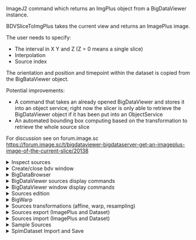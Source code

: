 ImageJ2 command which returns an ImgPlus object from a BigDataViewer instance.

BDVSliceToImgPlus takes the current view and returns an ImagePlus image.

The user needs to specify:
* The interval in X Y and Z (Z = 0 means a single slice)
* Interpolation
* Source index

The orientation and position and timepoint within the dataset is copied from the BigBataViewer object.

Potential improvements:
* A command that takes an already opened BigDataViewer and stores it into an object service; right now the slicer is only able to retrieve the BigDataViewer object if it has been put into an ObjectService
* An automated bounding box computing based on the transformation to retrieve the whole source slice


For discussion see on forum.image.sc https://forum.image.sc/t/bigdataviewer-bigdataserver-get-an-imageplus-image-of-the-current-slice/20138



<details>
 <summary>Inspect sources</summary>

## [BdvSourcesInspect](https://github.com/BIOP/bigdataviewer_scijava/tree/master/src/main/java/ch/epfl/biop/bdv/scijava/command/BdvSourcesInspect.java) [BDV_SciJava>Bdv>Inspect BDV Sources]
Prints in the console informations about a bdv source.
Looks recursively through wrapped sources in order to understand the logic behind a source which could have been loaded from a dataset, affinetransformed, warped, affinetransformed again...
### Input
* [BdvHandle] **bdvh**:Input Bdv Window
* [boolean] **getFullInformations**:
* [String] **sourceIndexString**:Indexes ('0,3:5'), of the sources to inspect
* [int] **timepoint**:

</details>

<details>
 <summary>Create/close bdv window</summary>
 
## [BdvWindowCreate](https://github.com/BIOP/bigdataviewer_scijava/tree/master/src/main/java/ch/epfl/biop/bdv/scijava/command/BdvWindowCreate.java) [BDV_SciJava>Bdv>Create Empty BDV Frame]
Creates an empty Bdv window
### Input
* [GuavaWeakCacheService] **cacheService**:
* [boolean] **is2D**:Create a 2D Bdv window
* [ObjectService] **os**:
* [double] **px**:Location and size of the view of the new Bdv window
* [double] **py**:Location and size of the view of the new Bdv window
* [double] **pz**:Location and size of the view of the new Bdv window
* [double] **s**:Location and size of the view of the new Bdv window
* [String] **windowTitle**:Title of the new Bdv window
### Output
* [BdvHandle] **bdvh**:


## [BdvWindowClose](https://github.com/BIOP/bigdataviewer_scijava/tree/master/src/main/java/ch/epfl/biop/bdv/scijava/command/display/window/BdvWindowClose.java) [BDV_SciJava>Bdv>Display>Close Bdv Window]
Close Bdv Window
Scijava Command which closes a BdvHandle window
 The convert service is used to find the BdvHandle from its String representation.
 Valid Strings are:
 - the title of the JFrame containing the ViewerPanel of the BdvHandle Object
 - the result of the toString() method of the BdvHandle Object (= default SciJava name)
 -> Assumes the Bdv is containing within a single JFrame
### Input
* [String] **bdvh**:Name of the Bdv Window
* [ConvertService] **cs**:

</details>

<details>
 <summary>BigDataBrowser</summary>


## [BigDataBrowserPlugInSciJava](https://github.com/BIOP/bigdataviewer_scijava/tree/master/src/main/java/ch/epfl/biop/bdv/scijava/command/BigDataBrowserPlugInSciJava.java) [BDV_SciJava>Browse BigDataServer (SciJava)]
### Input
* [CommandService] **cs**:
* [LogService] **ls**:
* [String] **serverUrl**:

</details>

<details>
 <summary>BigDataViewer sources display commands</summary>

## [BdvSourcesHide](https://github.com/BIOP/bigdataviewer_scijava/tree/master/src/main/java/ch/epfl/biop/bdv/scijava/command/display/sources/BdvSourcesHide.java) [BDV_SciJava>Bdv>Display>Hide Sources]
Hide bdv sources
Hide bdv sources. Multiple sources can be specified.
### Input
* [BdvHandle] **bdvh**:Bdv window
* [String] **sourceIndexString**:Indexes of the sources, comma separated
Multiple sources can be specified; 0,4,7 or range 3:5


## [BdvSourcesSetColor](https://github.com/BIOP/bigdataviewer_scijava/tree/master/src/main/java/ch/epfl/biop/bdv/scijava/command/display/sources/BdvSourcesSetColor.java) [BDV_SciJava>Bdv>Display>Set Sources Color]
Set the color of bdv sources
Set the color of bdv sources. Multiple sources can be specified.
### Input
* [BdvHandle] **bdvh**:Bdv Window
* [ColorRGB] **c**:Color
* [String] **sourceIndexString**:Indexes ('0,3:5'), of the sources
description test


## [BdvSourcesSetMinMax](https://github.com/BIOP/bigdataviewer_scijava/tree/master/src/main/java/ch/epfl/biop/bdv/scijava/command/display/sources/BdvSourcesSetMinMax.java) [BDV_SciJava>Bdv>Display>Set Sources Min Max Display]
Set the min and max display values of bdv sources
Set the min and max display values of bdv sources. Multiple sources can be specified.
### Input
* [BdvHandle] **bdvh**:Bdv Window
* [double] **max**:Maximum display value
* [double] **min**:Minimum display value
* [String] **sourceIndexString**:Indexes ('0,3:5'), of the sources to process


## [BdvSourcesShow](https://github.com/BIOP/bigdataviewer_scijava/tree/master/src/main/java/ch/epfl/biop/bdv/scijava/command/display/sources/BdvSourcesShow.java) [BDV_SciJava>Bdv>Display>Show Sources]
Show bdv sources
Show bdv sources. Multiple sources can be specified.
### Input
* [BdvHandle] **bdvh**:Bdv Window
* [String] **sourceIndexString**:Indexes ('0,3:5'), of the sources to process

</details>

<details>
 <summary>BigDataViewer window display commands</summary>

## [BdvWindowGetCurrentTransform](https://github.com/BIOP/bigdataviewer_scijava/tree/master/src/main/java/ch/epfl/biop/bdv/scijava/command/display/window/BdvWindowGetCurrentTransform.java) [BDV_SciJava>Bdv>Display>Get Current Location]
Get current location of Bdv window
Scijava Command which returns the current transform ( = location ) of a Bdv window
 This correspond to storing the current view of a Bdv window
 Output: an AffineTransform3D object which corresponds to the current view of the input Bdv window
 an optional name can be given in order to label this view.
 The link between the name and the affine transform is stored in the cache service
### Input
* [BdvHandle] **bdv_h**:Bdv Window
* [GuavaWeakCacheService] **cs**:
* [String] **locationName**:Label for current Bdv Location
### Output
* [AffineTransform3D] **at3D**:AffineTransform3D object which corresponds to the current view of the bdv window


## [BdvWindowRename](https://github.com/BIOP/bigdataviewer_scijava/tree/master/src/main/java/ch/epfl/biop/bdv/scijava/command/display/window/BdvWindowRename.java) [BDV_SciJava>Bdv>Display>Rename Bdv Window]
Renames a Bdv Window
Specifying a name facilitates the selection of a Bdv Window in IJ1 Macro language
### Input
* [BdvHandle] **bdvh**:Bdv Window
* [ObjectService] **os**:
* [String] **windowTitle**:New Bdv Window Title
### Output
* [BdvHandle] **bdvh**:Bdv Window


## [BdvWindowSelect](https://github.com/BIOP/bigdataviewer_scijava/tree/master/src/main/java/ch/epfl/biop/bdv/scijava/command/display/window/BdvWindowSelect.java) [BDV_SciJava>Bdv>Display>Select Bdv Window]
Puts in front/focus a Bdv Window
Useful for IJ1 Macro Language programming
### Input
* [String] **bdvh**:Name of the Bdv window
* [ConvertService] **cs**:


## [BdvWindowSetCurrentTransform](https://github.com/BIOP/bigdataviewer_scijava/tree/master/src/main/java/ch/epfl/biop/bdv/scijava/command/display/window/BdvWindowSetCurrentTransform.java) [BDV_SciJava>Bdv>Display>Set Current Location]
Set the location of the current view of a Bdv Window
Do not check whether the new view keeps a direct orthonormal view -> take care!
### Input
* [AffineTransform3D] **at3D**:Affine Transform specifying the Bdv window view location
* [BdvHandle] **bdvh**:Input Bdv Window


## [BdvWindowSynchronize](https://github.com/BIOP/bigdataviewer_scijava/tree/master/src/main/java/ch/epfl/biop/bdv/scijava/command/display/window/BdvWindowSynchronize.java) [BDV_SciJava>Bdv>Display>Synchronize 2 Bdvs]
Synchronizes the location of 2 Bdv windows
Synchronizes the location of 2 Bdv windows
 * One is the master = controlling the slave window
 * A thread checks every syncDelayInMs ms if the views are identical or not, if not, then the slave window is updated
 * The syncrnoization can be stopped temporarily thanke to the SwingSyncBdvHandleViewer class which is triggered
 * Synchronization can be chained to synchrnoize more than two viewers
### Input
* [BdvHandle] **hMaster**:Master Bdv Window
* [BdvHandle] **hSlave**:Slave Bdv Window
* [int] **syncDelayInMs**:Synchronization delay (ms)
### Output
* [SyncBdvHandle] **sbh**:


## [BdvWindowTranslateOnSource](https://github.com/BIOP/bigdataviewer_scijava/tree/master/src/main/java/ch/epfl/biop/bdv/scijava/command/display/window/BdvWindowTranslateOnSource.java) [BDV_SciJava>Bdv>Display>Translate Bdv Location On Source]
Translate the location of the Bdv window to the right corner of the specified indexed source
Translate the location of the Bdv window to the right corner of the specified indexed source
 * No rotation or scaling is attempted to fit in a better way the specified source:
 * it is not guaranteed tha the specified source is not skewed or is in the direct orientation
 * thus it's complicated to keep a direct orthonormal referential when trying to align better the bdv window and the source
 
### Input
* [BdvHandle] **bdvh**:
* [CommandService] **cs**:
* [int] **sourceIndex**:

</details>

<details>
 <summary>Sources edition</summary>

## [BdvSourcesDuplicate](https://github.com/BIOP/bigdataviewer_scijava/tree/master/src/main/java/ch/epfl/biop/bdv/scijava/command/edit/BdvSourcesDuplicate.java) [BDV_SciJava>Bdv>Edit Sources>Duplicate Sources]
Duplicate sources
Sources are duplicated by reference. So any modification of one of the duplicatedsource will affect all sources. One bug of this command is that the ConverterSetup isnot transfered -> It is not possible to change display settings (easily) on the duplicated source.


## [BdvSourcesRemove](https://github.com/BIOP/bigdataviewer_scijava/tree/master/src/main/java/ch/epfl/biop/bdv/scijava/command/edit/BdvSourcesRemove.java) [BDV_SciJava>Bdv>Edit Sources>Remove Sources]
Remove source from a Bdv Window
Removing a source can cause issue at the moment and indexation problems,especially when working with SpimData. Try to avoid this command. One optionis to create a new Bdv Window and transfer only the needed source through theBdvSourcesDuplicate command.

</details>

<details>
 <summary>BigWarp</summary>


## [BigWarpGetTransform](https://github.com/BIOP/bigdataviewer_scijava/tree/master/src/main/java/ch/epfl/biop/bdv/scijava/command/edit/register/BigWarpGetTransform.java) [BDV_SciJava>Bdv>Edit Sources>Register>Get BigWarp Transform]
Get the current transformation specified by a BigWarp instance
### Input
* [BdvHandle] **bdvh**:Input Bdv Window
### Output
* [RealTransform] **realtransform**:


## [BigWarpInitWithBdvSources](https://github.com/BIOP/bigdataviewer_scijava/tree/master/src/main/java/ch/epfl/biop/bdv/scijava/command/edit/register/BigWarpInitWithBdvSources.java) [BDV_SciJava>Bdv>Edit Sources>Register>BigWarp (SciJava)]
Initializes BigWarp using pre existing set of SourceAndConverter
Initializes BigWarp using pre existing set of SourceAndConverter
### Input
* [BdvHandle] **bdv_h_fixed**:Input Bdv Window containing fixed sources
* [BdvHandle] **bdv_h_moving**:Input Bdv Window containing moving sources
* [GuavaWeakCacheService] **cs**:
* [String] **idx_src_fixed**:Fixed source indexes ('2,3:5'), starts at 0
* [String] **idx_src_moving**:Moving source indexes ('2,3:5'), starts at 0
* [ObjectService] **os**:
### Output
* [BdvHandle] **bdvHandleP**:
* [BdvHandle] **bdvHandleQ**:

</details>

<details>
 <summary>Sources transformations (affine, warp, resampling)</summary>

## [BdvSourcesAffineTransform](https://github.com/BIOP/bigdataviewer_scijava/tree/master/src/main/java/ch/epfl/biop/bdv/scijava/command/edit/transform/BdvSourcesAffineTransform.java) [BDV_SciJava>Bdv>Edit Sources>Transform>Affine>Transform Sources (AffineTransform3D)]
Performs an affinetransform on bdv sources.
If transformInPlace is checked, then the source is transformed in place, which means that the output can be list only. If not, the transformationis made through a wrapping whithin a TransformedSource. An AffineTransform3D object should be availablewithin ObjectService to use this command in the GUI
### Input
* [AffineTransform3D] **at**:Affine Transform Matrix
* [boolean] **transformInPlace**:Transform the source in place = the original transform is lost


## [BdvSourcesAffineTransformWithString](https://github.com/BIOP/bigdataviewer_scijava/tree/master/src/main/java/ch/epfl/biop/bdv/scijava/command/edit/transform/BdvSourcesAffineTransformWithString.java) [BDV_SciJava>Bdv>Edit Sources>Transform>Affine>Transform Sources (Affine, string)]
Performs an affinetransform on bdv sources.
 If transformInPlace is checked, then the source is transformed in place, which means that the output can be list only. If not, the transformationis made through a wrapping whithin a TransformedSource. The affine transform is a 4x3 matrix separated with comma
### Input
* [String] **stringMatrix**:Affine Transform Matrix
* [boolean] **transformInPlace**:Transform the source in place = the original transform is lost


## [BdvSourcesResample](https://github.com/BIOP/bigdataviewer_scijava/tree/master/src/main/java/ch/epfl/biop/bdv/scijava/command/edit/transform/BdvSourcesResample.java) [BDV_SciJava>Bdv>Edit Sources>Transform>Resample Sources]
Resample a Bdv Source like another one
This command is useful to save any sort of source which is notsampled on a grid (procedural, warped), and to resample it ontoan appropriate grid (defined by the source template). Once resampled, the sourcecan be exported as a spim Xml Dataset, for instance.
### Input
* [BdvHandle] **bdv_dst**:Bdv Frame containing source resampling template
* [int] **idxSourceDst**:Index of the source resampling template
* [boolean] **reuseMipMaps**:Reuse mipmaps of the resampling template source


## [BdvSourcesWarp](https://github.com/BIOP/bigdataviewer_scijava/tree/master/src/main/java/ch/epfl/biop/bdv/scijava/command/edit/transform/BdvSourcesWarp.java) [BDV_SciJava>Bdv>Edit Sources>Transform>Transform Sources (realtransform)]
Takes a transform (rather not affine), and applies it on specified sources
If the transform is affine, it is preferable to use the BdvSourceAffineTransformcommand. If the transform is more general (like a Warping, typically an output of BigWarp), then this method can be used
### Input
* [RealTransform] **rt**:RealTransform object


## [CreateAffineTransformCommand](https://github.com/BIOP/bigdataviewer_scijava/tree/master/src/main/java/ch/epfl/biop/bdv/scijava/command/edit/transform/CreateAffineTransformCommand.java) [BDV_SciJava>Bdv>Edit Sources>Transform>Affine>New Affine Transform]
Creates an affine transform and makes it accessible for other commands
Affine transform is a 4x3 matrix; elements are separated by comma.
### Input
* [String] **stringMatrix**:Affine Transform Matrix
### Output
* [AffineTransform3D] **at3D**:

</details>

<details>
 <summary>Sources export (ImagePlus and Dataset)</summary>

## [BdvSourcesBdvViewToImagePlus](https://github.com/BIOP/bigdataviewer_scijava/tree/master/src/main/java/ch/epfl/biop/bdv/scijava/command/export/BdvSourcesBdvViewToImagePlus.java) [BDV_SciJava>Bdv>Export Sources>As ImagePlus]
Export a Bdv View as an ImagePlus (an AffineTransform3D is required to specify the location)
Limitations : do not work with multiple ARGB source -> please loop this command
Do not work with multiple source of multiple Pixel Type -> please loop this command
### Input
* [BdvHandle] **bdv_h**:BigDataViewer Frame
* [boolean] **ignoreSourceLut**:Ignore Source LUT (check for RGB)
* [boolean] **interpolate**:Interpolate
* [int] **mipmapLevel**:Mipmap level, 0 for highest resolution
* [double] **samplingXYInPhysicalUnit**:XY Pixel size sampling (physical unit)
* [double] **samplingZInPhysicalUnit**:Z Pixel size sampling (physical unit)
* [String] **sourceIndexString**:Source indexes ('2,3:5'), starts at 0
* [int] **timepoint**:Timepoint
* [AffineTransform3D] **transformedSourceToViewer**:BigDataViewer View (affine transform 3D)
* [boolean] **wrapMultichannelParallel**:Parallelize when exporting several channels
* [double] **xSize**:Physical Size X
* [double] **ySize**:Physical Size Y
* [double] **zSize**:Physical Size Z
### Output
* [BdvHandle] **bdv_h**:BigDataViewer Frame
* [ImagePlus] **imp**:


## [BdvSourcesCurrentBdvViewToImagePlus](https://github.com/BIOP/bigdataviewer_scijava/tree/master/src/main/java/ch/epfl/biop/bdv/scijava/command/export/BdvSourcesCurrentBdvViewToImagePlus.java) [BDV_SciJava>Bdv>Export Sources>As ImagePlus (current view)]
Export current Bdv View as an ImagePlus
Limitations : do not work with multiple ARGB source -> please loop this command
Do not work with multiple source of multiple Pixel Type -> please loop this command
### Input
* [BdvHandle] **bdv_h**:BigDataViewer Frame
* [boolean] **ignoreSourceLut**:Ignore Source LUT (check for RGB)
* [boolean] **interpolate**:Interpolate
* [boolean] **matchWindowSize**:Match bdv frame window size
* [int] **mipmapLevel**:Mipmap level, 0 for highest resolution
* [double] **samplingXYInPhysicalUnit**:XY Pixel size sampling (physical unit)
* [double] **samplingZInPhysicalUnit**:Z Pixel size sampling (physical unit)
* [String] **sourceIndexString**:Source indexes ('2,3:5'), starts at 0
* [int] **timepoint**:Timepoint
* [boolean] **wrapMultichannelParallel**:Parallelize when exporting several channels
* [double] **xSize**:Physical Size X
* [double] **ySize**:Physical Size Y
* [double] **zSize**:Physical Size Z
### Output
* [BdvHandle] **bdv_h**:BigDataViewer Frame
* [ImagePlus] **imp**:


## [BdvSourcesExportToXMLHDF5_RecomputePyramid](https://github.com/BIOP/bigdataviewer_scijava/tree/master/src/main/java/ch/epfl/biop/bdv/scijava/command/export/BdvSourcesExportToXMLHDF5_RecomputePyramid.java) [BDV_SciJava>Bdv>Export Sources>As Xml/Hdf5 SpimDataset]
Export a set of Sources into a new Xml/Hdf5 bdv dataset
Mipmaps are recomputed. Do not work with RGB images. Other pixel types are truncated to their int value between 0 and 65535
### Input
* [boolean] **autoMipMap**:
* [BdvHandle] **bdvh**:BigDataViewer Frame
* [boolean] **convertToUnsignedShortType**:
* [int] **nThreads**:
* [int] **nTimePointBegin**:
* [int] **nTimePointEnd**:
* [int] **scaleFactor**:
* [String] **sourceIndexString**:Sources to save ('2,3:5'), starts at 0
* [int] **subDivX**:
* [int] **subDivY**:
* [int] **subDivZ**:
* [boolean] **tryMergeIntoChannelWheneverPossible**:
* [File] **xmlFile**:
### Output
* [AbstractSpimData] **spimData**:

</details>

<details>
 <summary>Sources import (ImagePlus and Dataset)</summary>

## [BdvAppendImagePlus](https://github.com/BIOP/bigdataviewer_scijava/tree/master/src/main/java/ch/epfl/biop/bdv/scijava/command/open/BdvAppendImagePlus.java) [BDV_SciJava>Bdv>Put Sources>Current IJ1 Image (buggy) []]
plugin to append the current image in a bdv window
### Input
* [BdvHandle] **bdv_h**:
* [ImagePlus] **curr**:
### Output
* [BdvHandle] **bdv_h**:


## [BdvAppendImgPlus](https://github.com/BIOP/bigdataviewer_scijava/tree/master/src/main/java/ch/epfl/biop/bdv/scijava/command/open/BdvAppendImgPlus.java) [BDV_SciJava>Bdv>Put Sources>Current IJ1 Image [ImgLib2]]
plugin to append the current image in a bdv window, using ImgLib2 wrapping (limited)
### Input
* [BdvHandle] **bdv_h**:BigDataViewer Frame
* [ImgPlus] **img**:
### Output
* [BdvHandle] **bdv_h**:BigDataViewer Frame


## [BdvAppendSpimData](https://github.com/BIOP/bigdataviewer_scijava/tree/master/src/main/java/ch/epfl/biop/bdv/scijava/command/open/BdvAppendSpimData.java) [BDV_SciJava>Bdv>Put Sources>SpimDataset]
Plugin to append a spimdata dataset into a bdv window. A Spimdataset should be present in the ObjectService for this command to work. Use Spimdata commandfor that beforehand.
### Input
* [BdvHandle] **bdv_h**:
* [GuavaWeakCacheService] **cs**:
* [AbstractSpimData] **spimData**:Input Spimdataset
### Output
* [BdvHandle] **bdv_h**:


## [BdvAppendWithSciFIO](https://github.com/BIOP/bigdataviewer_scijava/tree/master/src/main/java/ch/epfl/biop/bdv/scijava/command/open/BdvAppendWithSciFIO.java) [BDV_SciJava>Bdv>Put Sources>Image File [SCIFIO]]
Command which opens a file using SciFIO and appends it into in a bdv window.
### Input
* [BdvHandle] **bdv_h**:BigDataViewer Frame
* [File] **file**:Image File
* [String] **sourceIndexString**:Source indexes ('2,3:5'), starts at 0
### Output
* [BdvHandle] **bdv_h**:BigDataViewer Frame

</details>

<details>
 <summary>Sample Sources</summary>

## [GrayMandelbrotCommand](https://github.com/BIOP/bigdataviewer_scijava/tree/master/src/main/java/ch/epfl/biop/bdv/scijava/command/open/samples/GrayMandelbrotCommand.java) [BDV_SciJava>Bdv>Put Sources>Samples>Bdv example source - Fractal (Gray)]
Adds the mandelbrot set into a bdv window ( gray level  between 0 and 255)
### Input
* [BdvHandle] **bdv_h**:BigDataViewer Frame
### Output
* [BdvHandle] **bdv_h**:BigDataViewer Frame


## [GrayWave3DSampleCommand](https://github.com/BIOP/bigdataviewer_scijava/tree/master/src/main/java/ch/epfl/biop/bdv/scijava/command/open/samples/GrayWave3DSampleCommand.java) [BDV_SciJava>Bdv>Put Sources>Samples>Bdv example source - Wave 3D (Gray)]
Procedurally generated wave3d image, gray levels.
### Input
* [BdvHandle] **bdv_h**:BigDataViewer Frame
* [ConvertService] **cs**:
### Output
* [BdvHandle] **bdv_h**:BigDataViewer Frame


## [MandelbrotCommand](https://github.com/BIOP/bigdataviewer_scijava/tree/master/src/main/java/ch/epfl/biop/bdv/scijava/command/open/samples/MandelbrotCommand.java) [BDV_SciJava>Bdv>Put Sources>Samples>Bdv example source - Fractal ]
Adds the mandelbrot set into a bdv window with a lookuptable
### Input
* [BdvHandle] **bdv_h**:BigDataViewer Frame
* [String] **choice**:LUT name
* [ConvertService] **cs**:
* [LUTService] **lutService**:
* [ColorTable] **table**:LUT
### Output
* [BdvHandle] **bdv_h**:BigDataViewer Frame


## [VoronoiLabel3DCommand](https://github.com/BIOP/bigdataviewer_scijava/tree/master/src/main/java/ch/epfl/biop/bdv/scijava/command/open/samples/VoronoiLabel3DCommand.java) [BDV_SciJava>Bdv>Put Sources>Samples>Bdv example source - Voronoi Label 3D]
Random 3D points defining voronoi cells, in 3D.
### Input
* [BdvHandle] **bdv_h**:BigDataViewer Frame
* [boolean] **computeImageBeforeDisplay**:Compute image before displaying it (avoid for big image)
* [int] **numLabels**:Number of Random Points = number of voronoi cells
* [int] **sx**:Number of Pixels in X
* [int] **sy**:Number of Pixels in Y
* [int] **sz**:Number of Pixels in Z
### Output
* [BdvHandle] **bdv_h**:BigDataViewer Frame


## [Wave3DSampleCommand](https://github.com/BIOP/bigdataviewer_scijava/tree/master/src/main/java/ch/epfl/biop/bdv/scijava/command/open/samples/Wave3DSampleCommand.java) [BDV_SciJava>Bdv>Put Sources>Samples>Bdv example source - Wave 3D]
Procedurally generated wave3d image, with a lookuptable.
### Input
* [BdvHandle] **bdv_h**:BigDataViewer Frame
* [String] **choice**:LUT name
* [ConvertService] **cs**:
* [LUTService] **lutService**:
* [ColorTable] **table**:LUT
### Output
* [BdvHandle] **bdv_h**:BigDataViewer Frame

</details>

<details>
 <summary>SpimDataset Import and Save</summary>

## [SpimdatasetOpenBigDataServer](https://github.com/BIOP/bigdataviewer_scijava/tree/master/src/main/java/ch/epfl/biop/bdv/scijava/command/spimdata/SpimdatasetOpenBigDataServer.java) [BDV_SciJava>SpimDataset>Open>SpimDataset [BigDataServer]]
Command that opens a Spimdata dataset from a BigDataServer. Click on Show to display it.
### Input
* [String] **datasetName**:Dataset Name
* [String] **urlServer**:Big Data Server URL
### Output
* [AbstractSpimData] **spimData**:


## [SpimdatasetOpenImaris](https://github.com/BIOP/bigdataviewer_scijava/tree/master/src/main/java/ch/epfl/biop/bdv/scijava/command/spimdata/SpimdatasetOpenImaris.java) [BDV_SciJava>SpimDataset>Open>SpimDataset [Imaris File]]
Command that opens a Spimdata dataset from an Imaris file. Click on Show to display it.
### Input
* [BdvHandle] **bdv_h**:BigDataViewer Frame
* [boolean] **createNewWindow**:Open in new BigDataViewer window
* [GuavaWeakCacheService] **cs**:
* [File] **file**:Imaris File
### Output
* [BdvHandle] **bdv_h**:BigDataViewer Frame
* [AbstractSpimData] **spimData**:


## [SpimdatasetOpenXML](https://github.com/BIOP/bigdataviewer_scijava/tree/master/src/main/java/ch/epfl/biop/bdv/scijava/command/spimdata/SpimdatasetOpenXML.java) [BDV_SciJava>SpimDataset>Open>SpimDataset [XML File]]
Command that opens a Spimdata dataset from a xml Spimdata file. Click on Show to display it.
### Input
* [File] **file**:XML File
### Output
* [AbstractSpimData] **sd**:


## [SpimdatasetSave](https://github.com/BIOP/bigdataviewer_scijava/tree/master/src/main/java/ch/epfl/biop/bdv/scijava/command/spimdata/SpimdatasetSave.java) [BDV_SciJava>SpimDataset>Save SpimDataset]
Command that saves a Spimdata dataset object
Save a spimdata dataset. Manual transform can be pushed into thedataset by looking recursively through wrapped Source. Limitations are to be expected.Only pushing transformations from timepoint 0 at the moment
### Input
* [GuavaWeakCacheService] **cs**:
* [boolean] **pushSourceTransformationsToDataset**:
* [AbstractSpimData] **spimData**:
* [File] **xmlFileName**:


## [SpimdatasetUpdateBdvWindow](https://github.com/BIOP/bigdataviewer_scijava/tree/master/src/main/java/ch/epfl/biop/bdv/scijava/command/spimdata/SpimdatasetUpdateBdvWindow.java) [BDV_SciJava>Bdv>Display>SpimDataset>Update Bdv]
Updates the associated Bdv to a Spimdataset. If the spimdata object has been modifiedthen the transformations will be updated in the Bdv Window
### Input
* [GuavaWeakCacheService] **cs**:
* [AbstractSpimData] **spimData**:
* [int] **timePoint**:

</details>


